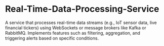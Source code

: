 # Real-Time-Data-Processing-Service
A service that processes real-time data streams (e.g., IoT sensor data, live financial tickers) using WebSockets or message brokers like Kafka or RabbitMQ. Implements features such as filtering, aggregation, and triggering alerts based on specific conditions.

